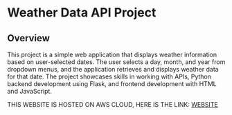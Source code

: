 # Weather Data API Project

## Overview

This project is a simple web application that displays weather information based on user-selected dates. The user selects a day, month, and year from dropdown menus, and the application retrieves and displays weather data for that date. The project showcases skills in working with APIs, Python backend development using Flask, and frontend development with HTML and JavaScript.

THIS WEBSITE IS HOSTED ON AWS CLOUD, HERE IS THE LINK: [WEBSITE](https://jvyw4aw5o5.execute-api.us-east-2.amazonaws.com/MyFirstAwsProject/)
